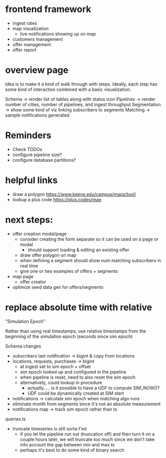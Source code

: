 # frontend framework

- ingest rates
- map visualization
  - live notifications showing up on map
- customers management
- offer management
- offer report

# overview page

Idea is to make it a kind of walk through with steps. Ideally, each step has some kind of interaction combined with a basic visualization.

Schema -> render list of tables along with status icon
Pipelines -> render number of cities, number of pipelines, and ingest throughput
Segmentation -> show some kind of viz linking subscribers to segments
Matching -> sample notifications generated

# Reminders

- Check TODOs
- configure pipeline size?
- configure database partitions?

# helpful links

- draw a polygon
  https://www.keene.edu/campus/maps/tool/
- lookup a plus code
  https://plus.codes/map

# next steps:

- offer creation modal/page
  - consider creating the form separate so it can be used on a page or modal
    - should support loading & editing an existing offer
  - draw offer polygon on map
  - when defining a segment should show num matching subscribers in real time
  - give one or two examples of offers + segments
- map page
  - offer creator
- optimize seed data gen for offers/segments

# replace absolute time with relative

"Simulation Epoch"

Rather than using real timestamps, use relative timestamps from the beginning of the simulation epoch (seconds since sim epoch)

Schema changes

- subscribers last notification -> bigint & copy from locations
- locations, requests, purchases -> bigint
  - at ingest set to sim epoch + offset
  - sim epoch looked up and configured in the pipeline
  - when pipeline is reset, need to also reset the sim epoch
  - alternatively, could lookup in procedure
    - actually..... is it possible to have a UDF to compute SIM_NOW()?
    - UDF could be dynamically created at SIM start
- notifications -> calculate sim epoch when matching algo runs
- eliminate month from segments since it's not an absolute measurement
- notifications map -> track sim epoch rather than ts

queries.ts

- truncate timeseries is still sorta f'ed
  - if you let the pipeline run out (truncation off) and then turn it on a couple hours later, we will truncate too much since we don't take into account the gap between min and max ts
  - perhaps it's best to do some kind of binary search
